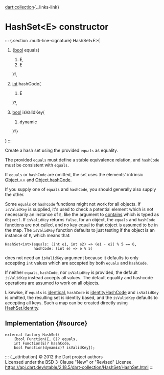 [dart:collection](../../dart-collection/dart-collection-library){._links-link}

HashSet\<E\> constructor
========================

::: {.section .multi-line-signature}
HashSet\<E\>(

1.  {[bool](../../dart-core/bool-class) equals(
    1.  E,
    2.  E

    )?,
2.  [int](../../dart-core/int-class) hashCode(
    1.  E

    )?,
3.  [bool](../../dart-core/bool-class) isValidKey(
    1.  dynamic

    )?}

)
:::

Create a hash set using the provided `equals` as equality.

The provided `equals` must define a stable equivalence relation, and
`hashCode` must be consistent with `equals`.

If `equals` or `hashCode` are omitted, the set uses the elements\'
intrinsic [Object.==](../../dart-core/object/operator_equals) and
[Object.hashCode](../../dart-core/object/hashcode).

If you supply one of `equals` and `hashCode`, you should generally also
supply the other.

Some `equals` or `hashCode` functions might not work for all objects. If
`isValidKey` is supplied, it\'s used to check a potential element which
is not necessarily an instance of `E`, like the argument to
[contains](../../dart-core/set/contains) which is typed as `Object?`. If
`isValidKey` returns `false`, for an object, the `equals` and `hashCode`
functions are not called, and no key equal to that object is assumed to
be in the map. The `isValidKey` function defaults to just testing if the
object is an instance of `E`, which means that:

``` {.language-dart data-language="dart"}
HashSet<int>(equals: (int e1, int e2) => (e1 - e2) % 5 == 0,
             hashCode: (int e) => e % 5)
```

does not need an `isValidKey` argument because it defaults to only
accepting `int` values which are accepted by both `equals` and
`hashCode`.

If neither `equals`, `hashCode`, nor `isValidKey` is provided, the
default `isValidKey` instead accepts all values. The default equality
and hashcode operations are assumed to work on all objects.

Likewise, if `equals` is [identical](../../dart-core/identical),
`hashCode` is [identityHashCode](../../dart-core/identityhashcode) and
`isValidKey` is omitted, the resulting set is identity based, and the
`isValidKey` defaults to accepting all keys. Such a map can be created
directly using [HashSet.identity](hashset.identity).

Implementation {#source}
--------------

``` {.language-dart data-language="dart"}
external factory HashSet(
    {bool Function(E, E)? equals,
    int Function(E)? hashCode,
    bool Function(dynamic)? isValidKey});
```

::: {._attribution}
© 2012 the Dart project authors\
Licensed under the BSD 3-Clause \"New\" or \"Revised\" License.\
<https://api.dart.dev/stable/2.18.5/dart-collection/HashSet/HashSet.html>
:::
